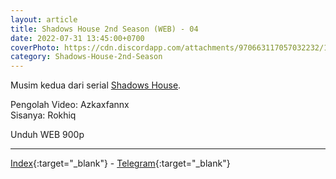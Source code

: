 ```yaml
---
layout: article
title: Shadows House 2nd Season (WEB) - 04
date: 2022-07-31 13:45:00+0700
coverPhoto: https://cdn.discordapp.com/attachments/970663117057032232/1003191622328131665/mpv-shot0103.jpg
category: Shadows-House-2nd-Season
---
```


Musim kedua dari serial [Shadows House](https://a-1fansub.github.io/Shadows-House-Paketan).

Pengolah Video: Azkaxfannx
<br>
Sisanya: Rokhiq

Unduh WEB 900p

---
[Index](https://proyek.a-1ddl.workers.dev/0:/Musim%20Panas%202022/%5BWEB%5D/%5BA-1%5D%20Shadows%20House%202nd%20Season%20%5BWEB%5D%5Bx264%20900p%5D%5BAAC%5D/%5BA-1%5D%20Shadows%20House%202nd%20Season%20-%2004%20%5BWEB%5D%5Bx264%20900p%5D%5BAAC%5D%5BD187B7DE%5D.mkv){:target="_blank"} - [Telegram](https://t.me/a1fansubweeklies/106){:target="_blank"}
